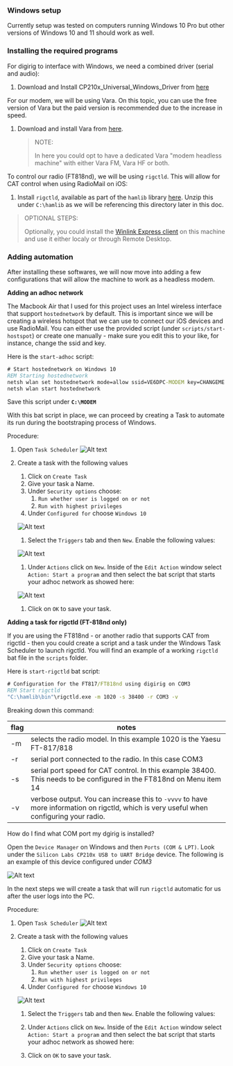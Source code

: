 ### Windows setup

Currently setup was tested on computers running Windows 10 Pro but other versions of Windows 10 and 11 should work as well. 

### Installing the required programs

For digirig to interface with Windows, we need a combined driver (serial and audio):

1. Download and Install CP210x_Universal_Windows_Driver from [here](https://www.silabs.com/developers/usb-to-uart-bridge-vcp-drivers?tab%253Ddownloads)


For our modem, we will be using Vara. On this topic, you can use the free version of Vara but the paid version is recommended due to the increase in speed.

1. Download and install Vara from [here](https://rosmodem.wordpress.com/).
    
    > NOTE: 
    >
    > In here you could opt to have a dedicated Vara "modem headless machine" with either Vara FM, Vara HF or both. 

To control our radio (FT818nd), we will be using `rigctld`. This will allow for CAT control when using RadioMail on iOS:

1. Install `rigctld`, available as part of the `hamlib` library [here](https://github.com/Hamlib/Hamlib/releases/tag/4.5.5). Unzip this under `C:\hamlib` as we will be referencing this directory later in this doc.

> OPTIONAL STEPS:
> 
> Optionally, you could install the [Winlink Express client](https://downloads.winlink.org/User%2520Programs/) on this machine and use it either localy or through Remote Desktop.

### Adding automation

After installing these softwares, we will now move into adding a few configurations that will allow the machine to work as a headless modem. 

**Adding an adhoc network**

The Macbook Air that I used for this project uses an Intel wireless interface that support `hostednetwork` by default. This is important since we will be creating a wireless hotspot that we can use to connect our iOS devices and use RadioMail. You can either use the provided script (under `scripts/start-hostspot`) or create one manually - make sure you edit this to your like, for instance, change the ssid and key.

Here is the `start-adhoc` script:

```bat
# Start hostednetwork on Windows 10
REM Starting hostednetwork
netsh wlan set hostednetwork mode=allow ssid=VE6DPC-MODEM key=CHANGEME
netsh wlan start hostednetwork
```
Save this script under **`C:\MODEM`**

With this bat script in place, we can proceed by creating a Task to automate its run during the bootstraping process of Windows.

Procedure:

1. Open `Task Scheduler`
![Alt text](media/task-scheduler.png)

1. Create a task with the following values
    1. Click on `Create Task`
    1. Give your task a Name.
    1. Under `Security options` choose:
        1. `Run whether user is logged on or not`
        1. `Run with highest privileges`
    1. Under `Configured for` choose `Windows 10`

    ![Alt text](media/task-2.png)

    1. Select the `Triggers` tab and then `New`. Enable the following values:

    ![Alt text](media/triggers.png)

    1. Under `Actions` click on `New`. Inside of the `Edit Action` window select `Action: Start a program` and then select the bat script that starts your adhoc network as showed here:

    ![Alt text](media/actions.png)

    1. Click on `OK` to save your task.

**Adding a task for rigctld (FT-818nd only)**

If you are using the FT818nd - or another radio that supports CAT from rigctld - then you could create a script and a task under the Windows Task Scheduler to launch rigctld. You will find an example of a working `rigctld` bat file in the `scripts`  folder. 

Here is `start-rigctld` bat script: 

```bat
# Configuration for the FT817/FT818nd using digirig on COM3
REM Start rigctld
"C:\hamlib\bin"\rigctld.exe -m 1020 -s 38400 -r COM3 -v
```

Breaking down this command:

| flag | notes
| ----- | ----
| -m | selects the radio model. In this example 1020 is the Yaesu FT-817/818
| -r | serial port connected to the radio. In this case COM3
| -s | serial port speed for CAT control. In this example 38400. This needs to be configured in the FT818nd on Menu item 14
| -v | verbose output. You can increase this to `-vvvv` to have more information on rigctld, which is very useful when configuring your radio.

How do I find what COM port my dgirig is installed?

Open the `Device Manager` on Windows and then `Ports (COM & LPT)`. Look under the `Silicon Labs CP210x USB to UART Bridge` device. The following is an example of this device configured under *COM3*

![Alt text](media/image-1.png)

In the next steps we will create a task that will run `rigctld` automatic for us after the user logs into the PC.

Procedure: 

1. Open `Task Scheduler`
![Alt text](media/task-scheduler.png)

1. Create a task with the following values
    1. Click on `Create Task`
    1. Give your task a Name.
    1. Under `Security options` choose:
        1. `Run whether user is logged on or not`
        1. `Run with highest privileges`
    1. Under `Configured for` choose `Windows 10`

    ![Alt text](media/task-rigctld.png)

    1. Select the `Triggers` tab and then `New`. Enable the following values:


    1. Under `Actions` click on `New`. Inside of the `Edit Action` window select `Action: Start a program` and then select the bat script that starts your adhoc network as showed here:


    1. Click on `OK` to save your task.